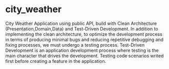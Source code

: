 # city_weather
 
City Weather Application using public API, build with Clean Architecture (Presentation,Domain,Data) and Test-Driven Development.
In addition to implementing the clean architecture, to optimize the development process in terms of producing minimal bugs and reducing repetitive debugging and fixing processes, we must undergo a testing process.
Test-Driven Development is an application development process where testing is the main character that drives the development. Testing code scenarios writed first before creating a feature in the application.